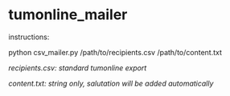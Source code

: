 # tumonline_mailer

instructions:


python csv_mailer.py /path/to/recipients.csv /path/to/content.txt


<i>recipients.csv: standard tumonline export</i>

<i>content.txt: string only, salutation will be added automatically</i>
